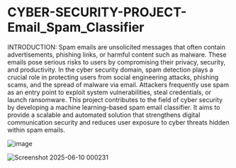 # CYBER-SECURITY-PROJECT-Email_Spam_Classifier

INTRODUCTION:
Spam emails are unsolicited messages that often contain advertisements, phishing links, or harmful content such as malware. These emails pose serious risks to users by compromising their privacy, security, and productivity. In the cyber security domain, spam detection plays a crucial role in protecting users from social engineering attacks, phishing scams, and the spread of malware via email. Attackers frequently use spam as an entry point to exploit system vulnerabilities, steal credentials, or launch ransomware.
This project contributes to the field of cyber security by developing a machine learning–based spam email classifier. It aims to provide a scalable and automated solution that strengthens digital communication security and reduces user exposure to cyber threats hidden within spam emails.

![image](https://github.com/user-attachments/assets/599b8e11-4c2f-4c95-be14-5acd75bde1ee)

![Screenshot 2025-06-10 000231](https://github.com/user-attachments/assets/761ac7e1-10e5-414f-9f3d-58ad30de7927)



